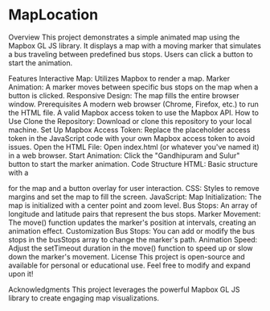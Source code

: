 # MapLocation
Overview
This project demonstrates a simple animated map using the Mapbox GL JS library. It displays a map with a moving marker that simulates a bus traveling between predefined bus stops. Users can click a button to start the animation.

Features
Interactive Map: Utilizes Mapbox to render a map.
Marker Animation: A marker moves between specific bus stops on the map when a button is clicked.
Responsive Design: The map fills the entire browser window.
Prerequisites
A modern web browser (Chrome, Firefox, etc.) to run the HTML file.
A valid Mapbox access token to use the Mapbox API.
How to Use
Clone the Repository: Download or clone this repository to your local machine.
Set Up Mapbox Access Token: Replace the placeholder access token in the JavaScript code with your own Mapbox access token to avoid issues.
Open the HTML File: Open index.html (or whatever you've named it) in a web browser.
Start Animation: Click the "Gandhipuram and Sulur" button to start the marker animation.
Code Structure
HTML: Basic structure with a <div> for the map and a button overlay for user interaction.
CSS: Styles to remove margins and set the map to fill the screen.
JavaScript:
Map Initialization: The map is initialized with a center point and zoom level.
Bus Stops: An array of longitude and latitude pairs that represent the bus stops.
Marker Movement: The move() function updates the marker's position at intervals, creating an animation effect.
Customization
Bus Stops: You can add or modify the bus stops in the busStops array to change the marker's path.
Animation Speed: Adjust the setTimeout duration in the move() function to speed up or slow down the marker's movement.
License
This project is open-source and available for personal or educational use. Feel free to modify and expand upon it!

Acknowledgments
This project leverages the powerful Mapbox GL JS library to create engaging map visualizations.
